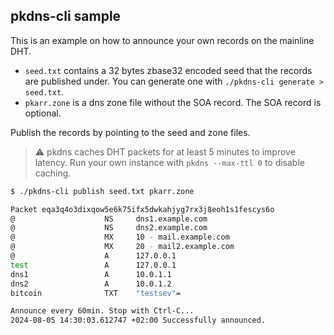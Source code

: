 ## pkdns-cli sample

This is an example on how to announce your own records on the mainline DHT.

- `seed.txt` contains a 32 bytes zbase32 encoded seed that the records are published under. You can generate one with `./pkdns-cli generate > seed.txt`.
- `pkarr.zone` is a dns zone file without the SOA record. The SOA record is optional.

Publish the records by pointing to the seed and zone files.

> ⚠️ pkdns caches DHT packets for at least 5 minutes to improve latency. Run your own instance with `pkdns --max-ttl 0` to disable caching.

```bash
$ ./pkdns-cli publish seed.txt pkarr.zone

Packet eqa3q4o3dixqow5e6k75ifx5dwkahjyg7rx3j8eoh1s1fescys6o
@                    NS     dns1.example.com
@                    NS     dns2.example.com
@                    MX     10 - mail.example.com
@                    MX     20 - mail2.example.com
@                    A      127.0.0.1 
test                 A      127.0.0.1 
dns1                 A      10.0.1.1  
dns2                 A      10.0.1.2  
bitcoin              TXT    "testsev"=

Announce every 60min. Stop with Ctrl-C...
2024-08-05 14:30:03.612747 +02:00 Successfully announced.
```